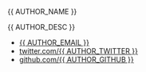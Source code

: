 ---
---

<p class="author-name">{{ AUTHOR_NAME }}</p>
<p class="author-desc">{{ AUTHOR_DESC }}</p>
<ul class="fa-ul">
	<li class="author-contact"><i class="fa-li fa fa-envelope"></i><a href="mailto:{{ AUTHOR_EMAIL }}">{{ AUTHOR_EMAIL }}</a></li>
	<li class="author-contact"><i class="fa-li fa fa-twitter"></i><a href="https://twitter.com/{{ AUTHOR_TWITTER }}">twitter.com/{{ AUTHOR_TWITTER }}</a></li>
	<li class="author-contact"><i class="fa-li fa fa-github"></i><a href="https://github.com/{{ AUTHOR_GITHUB }}">github.com/{{ AUTHOR_GITHUB }}</a></li>
</ul>
